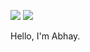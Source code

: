 
[![](http://hits.dwyl.com/abhaykumartomer/abhaykumartomer.github.io.svg)](http://hits.dwyl.com/abhaykumartomer/abhaykumartomer.github.io)
![](https://komarev.com/ghpvc/?username=your-github-username&label=PROFILE+VIEWS)

Hello, I'm Abhay.

